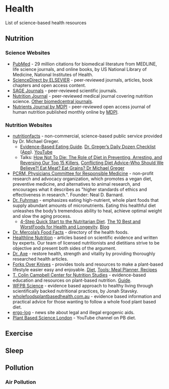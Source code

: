 # Health

List of science-based health resources

## Nutrition

### Science Websites

* [PubMed](https://www.ncbi.nlm.nih.gov/pubmed) - 29 million citations for biomedical literature from MEDLINE, life science journals, and online books, by US National Library of Medicine, National Institutes of Health.
* [ScienceDirect by ELSEVIER](https://www.sciencedirect.com) - peer-reviewed journals, articles, book chapters and open access content.
* [SAGE Journals](https://journals.sagepub.com) -  peer-reviewed scientific journals.
* [Nutrition Journal](https://nutritionj.biomedcentral.com/) - peer-reviewed medical journal covering nutrition science. [Other biomedcentral journals](https://www.biomedcentral.com/journals).
* [Nutrients Journal by MDPI](https://www.mdpi.com/journal/nutrients) - peer-reviewed open access journal of human nutrition published monthly online by [MDPI](https://www.mdpi.com/).

### Nutrition Websites

* [nutritionfacts](https://nutritionfacts.org) - non-commercial, science-based public service provided by Dr. Michael Greger.
  * [Evidence-Based Eating Guide](https://nutritionfacts.app.box.com/public/static/zj1sqcr4o9ytkg7mvv6vx9pv8aa08zz4.pdf?fbclid=IwAR2n_3DvZPe4tB7MfmXp1RqeCdjN0D-RYvYdrb5Zemyva1EEPCQ1WGjbxIo). [Dr. Greger’s Daily Dozen Checklist
](https://nutritionfacts.org/video/dr-gregers-daily-dozen-checklist/) ([App](https://play.google.com/store/apps/details?id=org.nutritionfacts.dailydozen&hl=en)). [YouTube](https://www.youtube.com/user/NutritionFactsOrg)
  * Talks: [How Not To Die: The Role of Diet in Preventing, Arresting, and Reversing Our Top 15 Killers](https://www.youtube.com/watch?v=lXXXygDRyBU), [Conflicting Diet Advice-Who Should We Believe?! Eat Meat? Eat Grains? Dr Michael Greger](https://www.youtube.com/watch?v=F3WXQqzxonY)
* [PCRM, Physicians Committee for Responsible Medicine](https://www.pcrm.org/) - non-profit research and advocacy organization, which promotes a vegan diet, preventive medicine, and alternatives to animal research, and encourages what it describes as "higher standards of ethics and effectiveness in research.". Founder: Neal D. Barnard.
* [Dr. Fuhrman](https://www.drfuhrman.com) - emphasizes eating high-nutrient, whole plant foods that supply abundant amounts of micronutrients. Eating this healthful diet unleashes the body’s tremendous ability to heal, achieve optimal weight and slow the aging process.
  * [4-Step Quick Start to the Nutritarian Diet](https://www.drfuhrman.com/get-started/quick-start). [The 10 Best and WorstFoods for Health and Longevity](https://www.drfuhrman.com/content-image.ashx?id=74ijkumzxty5q44jf2jb5j). [Blog](https://www.drfuhrman.com/get-started/eat-to-live-blog)
* [Dr. Mercola’s Food Facts](https://foodfacts.mercola.com/) - directory of the health foods.
* [Healthline Nutrition](https://www.healthline.com/nutrition) - articles based on scientific evidence and written by experts. Our team of licensed nutritionists and dietitians strive to be objective and present both sides of the argument.
* [Dr. Axe](https://draxe.com) - restore health, strength and vitality by providing thoroughly researched health articles.
* [Forks Over Knives](https://www.forksoverknives.com/) - provides tools and resources to make a plant-based lifestyle easier easy and enjoyable. [Diet](https://www.forksoverknives.com/what-to-eat/), [Tools: Meal Planner, Recipes](https://www.forksoverknives.com/tools/)
* [T. Colin Campbell Center for Nutrition Studies](https://nutritionstudies.org) - evidence-based education and resources on plant-based nutrition. [Guide](https://nutritionstudies.org/whole-food-plant-based-diet-guide/).
* [WFPB Science](https://wfpbscience.com/) - evidence based approach to healthy living through scientifically backed nutritional practices, by Jonah Stavsky.
* [wholefoodsplantbasedhealth.com.au](https://www.wholefoodsplantbasedhealth.com.au/) - evidence based information and practical advice for those wanting to follow a whole food plant based diet.
* [ergo-log](http://ergo-log.com/) - news site about legal and illegal ergogenic aids.
* [Plant Based Science London](https://www.youtube.com/channel/UCG7U-imx8hu6NLOxanXkROQ/videos) - YouTube channel on PB diet.

## Exercise


## Sleep


## Pollution

### Air Pollution
